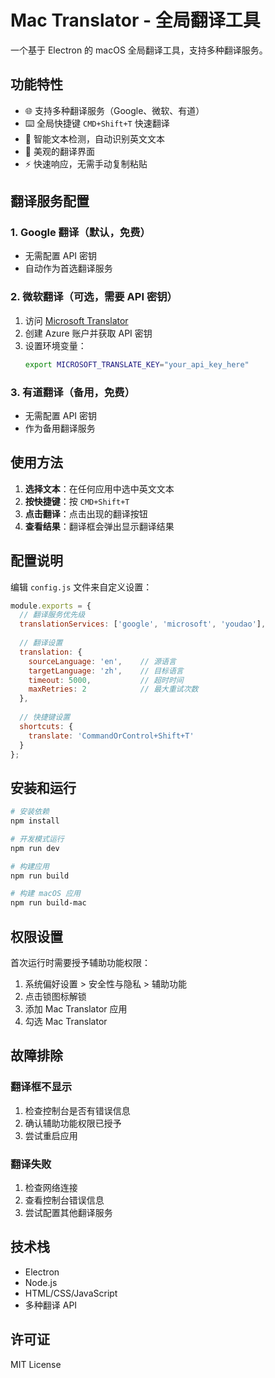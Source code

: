 # Mac Translator - 全局翻译工具

一个基于 Electron 的 macOS 全局翻译工具，支持多种翻译服务。

## 功能特性

- 🌐 支持多种翻译服务（Google、微软、有道）
- ⌨️ 全局快捷键 `CMD+Shift+T` 快速翻译
- 🎯 智能文本检测，自动识别英文文本
- 💫 美观的翻译界面
- ⚡ 快速响应，无需手动复制粘贴

## 翻译服务配置

### 1. Google 翻译（默认，免费）
- 无需配置 API 密钥
- 自动作为首选翻译服务

### 2. 微软翻译（可选，需要 API 密钥）
1. 访问 [Microsoft Translator](https://azure.microsoft.com/en-us/services/cognitive-services/translator/)
2. 创建 Azure 账户并获取 API 密钥
3. 设置环境变量：
   ```bash
   export MICROSOFT_TRANSLATE_KEY="your_api_key_here"
   ```

### 3. 有道翻译（备用，免费）
- 无需配置 API 密钥
- 作为备用翻译服务

## 使用方法

1. **选择文本**：在任何应用中选中英文文本
2. **按快捷键**：按 `CMD+Shift+T`
3. **点击翻译**：点击出现的翻译按钮
4. **查看结果**：翻译框会弹出显示翻译结果

## 配置说明

编辑 `config.js` 文件来自定义设置：

```javascript
module.exports = {
  // 翻译服务优先级
  translationServices: ['google', 'microsoft', 'youdao'],
  
  // 翻译设置
  translation: {
    sourceLanguage: 'en',    // 源语言
    targetLanguage: 'zh',    // 目标语言
    timeout: 5000,           // 超时时间
    maxRetries: 2            // 最大重试次数
  },
  
  // 快捷键设置
  shortcuts: {
    translate: 'CommandOrControl+Shift+T'
  }
};
```

## 安装和运行

```bash
# 安装依赖
npm install

# 开发模式运行
npm run dev

# 构建应用
npm run build

# 构建 macOS 应用
npm run build-mac
```

## 权限设置

首次运行时需要授予辅助功能权限：

1. 系统偏好设置 > 安全性与隐私 > 辅助功能
2. 点击锁图标解锁
3. 添加 Mac Translator 应用
4. 勾选 Mac Translator

## 故障排除

### 翻译框不显示
1. 检查控制台是否有错误信息
2. 确认辅助功能权限已授予
3. 尝试重启应用

### 翻译失败
1. 检查网络连接
2. 查看控制台错误信息
3. 尝试配置其他翻译服务

## 技术栈

- Electron
- Node.js
- HTML/CSS/JavaScript
- 多种翻译 API

## 许可证

MIT License 